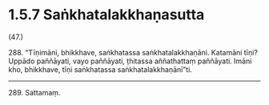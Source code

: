 # 1.5.7 Saṅkhatalakkhaṇasutta

(47.)

288\. “Tīṇimāni, bhikkhave, saṅkhatassa saṅkhatalakkhaṇāni. Katamāni tīṇi? Uppādo paññāyati, vayo paññāyati, ṭhitassa aññathattaṃ paññāyati. Imāni kho, bhikkhave, tīṇi saṅkhatassa saṅkhatalakkhaṇānī”ti.

---

289\. Sattamaṃ.
